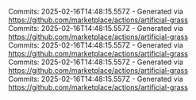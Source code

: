 Commits: 2025-02-16T14:48:15.557Z - Generated via https://github.com/marketplace/actions/artificial-grass
<br>
Commits: 2025-02-16T14:48:15.557Z - Generated via https://github.com/marketplace/actions/artificial-grass
<br>
Commits: 2025-02-16T14:48:15.557Z - Generated via https://github.com/marketplace/actions/artificial-grass
<br>
Commits: 2025-02-16T14:48:15.557Z - Generated via https://github.com/marketplace/actions/artificial-grass
<br>
Commits: 2025-02-16T14:48:15.557Z - Generated via https://github.com/marketplace/actions/artificial-grass
<br>
